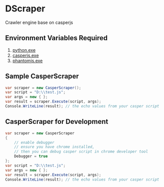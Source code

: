 # DScraper
Crawler engine base on casperjs

Environment Variables Required
------------
1. [python.exe](https://www.python.org/)
2. [casperjs.exe](http://casperjs.org/)
3. [phantomjs.exe](http://phantomjs.org/)

Sample CasperScraper
------------
```c#
var scraper = new CasperScraper();
var script = "D:\\test.js";
var args = new { };
var result = scraper.Execute(script, args);
Console.WriteLine(result); // the echo values from your casper script
```

CasperScraper for Development
------------
```c#
var scraper = new CasperScraper
{
    // enable debugger
    // ensure you have chrome installed,
    // then you can debug casper script in chrome developer tool
    Debugger = true
};
var script = "D:\\test.js";
var args = new { };
var result = scraper.Execute(script, args);
Console.WriteLine(result); // the echo values from your casper script
```
